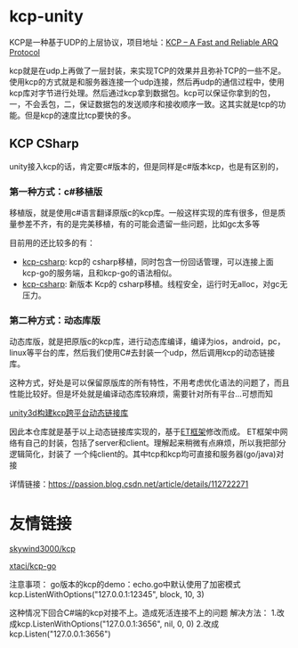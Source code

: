 # kcp-unity

KCP是一种基于UDP的上层协议，项目地址：[KCP – A Fast and Reliable ARQ Protocol](https://github.com/skywind3000/kcp)

kcp就是在udp上再做了一层封装，来实现TCP的效果并且弥补TCP的一些不足。使用kcp的方式就是和服务器连接一个udp连接，然后再udp的通信过程中，使用kcp库对字节进行处理。然后通过kcp拿到数据包。kcp可以保证你拿到的包，一，不会丢包，二，保证数据包的发送顺序和接收顺序一致。这其实就是tcp的功能。但是kcp的速度比tcp要快的多。

## KCP CSharp

unity接入kcp的话，肯定要c#版本的，但是同样是c#版本kcp，也是有区别的，

### 第一种方式：c#移植版

移植版，就是使用c#语言翻译原版c的kcp库。一般这样实现的库有很多，但是质量参差不齐，有的是完美移植，有的可能会遗留一些问题，比如gc太多等

目前用的还比较多的有：

- [kcp-csharp](https://github.com/limpo1989/kcp-csharp): kcp的 csharp移植，同时包含一份回话管理，可以连接上面kcp-go的服务端，且和kcp-go的语法相似。
- [kcp-csharp](https://github.com/KumoKyaku/KCP): 新版本 Kcp的 csharp移植。线程安全，运行时无alloc，对gc无压力。

### 第二种方式：动态库版

动态库版，就是把原版c的kcp库，进行动态库编译，编译为ios，android，pc，linux等平台的库，然后我们使用C#去封装一个udp，然后调用kcp的动态链接库。

这种方式，好处是可以保留原版库的所有特性，不用考虑优化语法的问题了，而且性能比较好。但是坏处就是编译动态库较麻烦，需要针对所有平台...可想而知

[unity3d构建kcp跨平台动态链接库](https://github.com/smilehao/kcp_bulild)

因此本仓库就是基于以上动态链接库实现的，基于[ET框架](https://github.com/egametang/ET)修改而成。
ET框架中网络有自己的封装，包括了server和client。理解起来稍微有点麻烦，所以我把部分逻辑简化，封装了 一个纯client的。其中tcp和kcp均可直接和服务器(go/java)对接

详情链接：https://passion.blog.csdn.net/article/details/112722271

# 友情链接

[skywind3000/kcp](https://github.com/skywind3000/kcp)

[xtaci/kcp-go](https://github.com/xtaci/kcp-go)

注意事项：
go版本的kcp的demo：echo.go中默认使用了加密模式
kcp.ListenWithOptions("127.0.0.1:12345", block, 10, 3)

这种情况下回合C#端的kcp对接不上。造成死活连接不上的问题
解决方法：
1.改成kcp.ListenWithOptions("127.0.0.1:3656", nil, 0, 0)
2.改成kcp.Listen("127.0.0.1:3656")